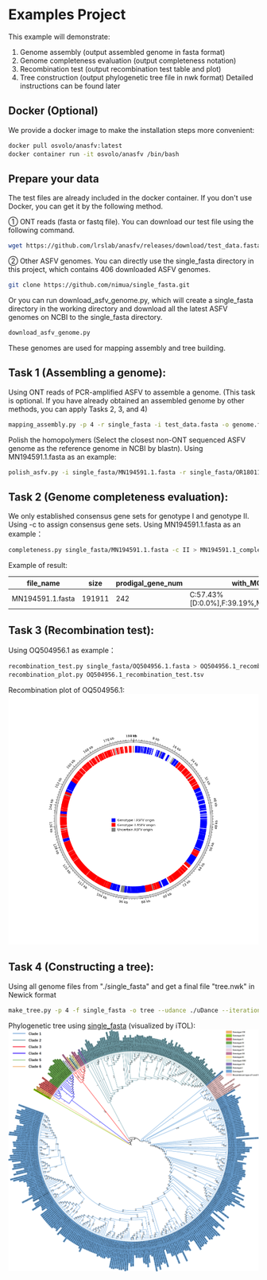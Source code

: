 # Examples Project
This example will demonstrate:
1. Genome assembly (output assembled genome in fasta format)
2. Genome completeness evaluation (output completeness notation)
3. Recombination test (output recombination test table and plot)
4. Tree construction (output phylogenetic tree file in nwk format)
Detailed instructions can be found later

## Docker (Optional)
We provide a docker image to make the installation steps more convenient:
```bash
docker pull osvolo/anasfv:latest
docker container run -it osvolo/anasfv /bin/bash
```	 
## Prepare your data
The test files are already included in the docker container. If you don't use Docker, you can get it by the following method.

① ONT reads (fasta or fastq file). You can download our test file using the following command.
```bash
wget https://github.com/lrslab/anasfv/releases/download/test_data.fasta/test_data.fasta
```

② Other ASFV genomes. You can directly use the single_fasta directory in this project, which contains 406 downloaded ASFV genomes.
```bash
git clone https://github.com/nimua/single_fasta.git
```
Or you can run download_asfv_genome.py, which will create a single_fasta directory in the working directory and download all the latest ASFV genomes on NCBI to the single_fasta directory.
```bash
download_asfv_genome.py
```
These genomes are used for mapping assembly and tree building. 

## Task 1 (Assembling a genome):
Using ONT reads of PCR-amplified ASFV to assemble a genome. (This task is optional. If you have already obtained an assembled genome by other methods, you can apply Tasks 2, 3, and 4)
```bash
mapping_assembly.py -p 4 -r single_fasta -i test_data.fasta -o genome.fasta --medaka r941_min_high_g303
```

Polish the homopolymers (Select the closest non-ONT sequenced ASFV genome as the reference genome in NCBI by blastn). Using MN194591.1.fasta as an example:
```bash
polish_asfv.py -i single_fasta/MN194591.1.fasta -r single_fasta/OR180113.1.fasta -m R9.4.pkl
```

## Task 2 (Genome completeness evaluation):
We only established consensus gene sets for genotype I and genotype II. Using -c to assign consensus gene sets.
Using MN194591.1.fasta as an example：
```bash
completeness.py single_fasta/MN194591.1.fasta -c II > MN194591.1_completeness.tsv
```
Example of result:

| file_name |	size |	prodigal_gene_num |	with_MGF |	without_MGF |
| --------------  | ----- | -------- | -------- | -------- |
| MN194591.1.fasta |	191911 |	242 |	C:57.43%[D:0.0%],F:39.19%,M:3.38%,n:148 |	C:51.3%[D:0.0%],F:44.35%,M:4.35%,n:115 |



## Task 3 (Recombination test):
Using OQ504956.1 as example：
```bash
recombination_test.py single_fasta/OQ504956.1.fasta > OQ504956.1_recombination_test.tsv
recombination_plot.py OQ504956.1_recombination_test.tsv
```
Recombination plot of OQ504956.1:
![Image cannot be loaded](OQ504956.1.png "anasfv")

## Task 4 (Constructing a tree):
Using all genome files from "./single_fasta" and get a final file "tree.nwk" in Newick format
```bash
make_tree.py -p 4 -f single_fasta -o tree --udance ./uDance --iteration
```

Phylogenetic tree using [single_fasta](https://github.com/nimua/single_fasta.git) (visualized by iTOL):
![Image cannot be loaded](tree.png "anasfv")
